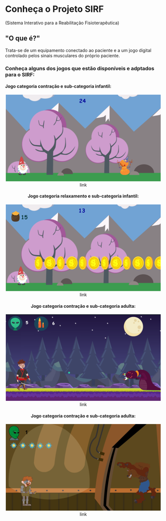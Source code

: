 # Conheça o Projeto SIRF
(Sistema Interativo para a Reabilitação Fisioterapêutica)

## "O que é?"
Trata-se de um equipamento conectado ao paciente e a um jogo digital controlado pelos sinais musculares do próprio paciente.

### Conheça alguns dos jogos que estão disponíveis e adptados para o SIRF:

#### Jogo categoria contração e sub-categoria infantil:
<center>
<img src="icon1.png" width="500" height="280"> 
link
  
#### Jogo categoria relaxamento e sub-categoria infantil:
<center>
<img src="icon2.png" width="500" height="280"> 
link
  
#### Jogo categoria contração e sub-categoria adulta:
<center>
<img src="icon3.png" width="500" height="280"> 
link

#### Jogo categoria contração e sub-categoria adulta:
<center>
<img src="icon4.png" width="500" height="280"> 
link
